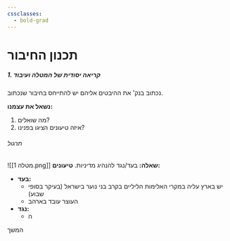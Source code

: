 ```yaml
---
cssclasses:
  - bold-grad
---
```

# תכנון החיבור
##### 1. קריאה יסודית של המטלה ועיבוד
נכתוב בנק' את ההיבטים אליהם יש להתייחס בחיבור שנכתוב.

**נשאל את עצמנו:**
1. מה שואלים?
2. איזה טיעונים הציגו בפנינו?

###### תרגול
![[מטלה 1.png]]
**שאלה:** בעד/נגד להנהיג מדיניות.
**טיעונים:**
* **בעד:**
	* יש בארץ עליה במקרי האלימות הליליים בקרב בני נוער בישראל (בעיקר בסופי שבוע)
	* העוצר עובד בארהב
* **נגד:**
	* ה

המשך
